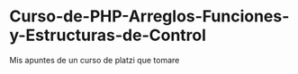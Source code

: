 # Curso-de-PHP-Arreglos-Funciones-y-Estructuras-de-Control
Mis apuntes de un curso de platzi que tomare

